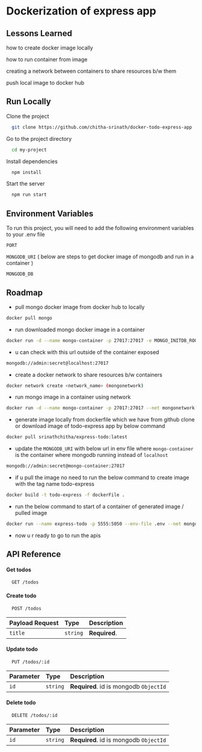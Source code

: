 
# Dockerization of express app



## Lessons Learned

how to create docker image locally

how to run container from image

creating a network between containers to share resources b/w them

push local image to docker hub






## Run Locally


Clone the project

```bash
  git clone https://github.com/chitha-srinath/docker-todo-express-app
```

Go to the project directory

```bash
  cd my-project
```

Install dependencies

```bash
  npm install
```

Start the server

```bash
  npm run start
```


## Environment Variables

To run this project, you will need to add the following environment variables to your .env file

`PORT`

`MONGODB_URI` ( below are steps to get docker image of mongodb and run in a container )

`MONGODB_DB`


## Roadmap

- pull mongo docker image from docker hub to locally
 ```bash  
docker pull mongo
```
- run downloaded mongo docker image in a container
 ```bash  
 docker run -d --name mongo-container -p 27017:27017 -e MONGO_INITDB_ROOT_USERNAME=admin -e MONGO_INITDB_ROOT_PASSWORD=secret mongo
 ```
- u can check with this url outside of the container exposed
 ```bash  
mongodb://admin:secret@localhost:27017 
```
- create a docker network to share resources b/w containers 
 ```bash  
docker network create <network_name> (mongonetwork)
```
- run mongo image in a container using network
 ```bash  
 docker run -d --name mongo-container -p 27017:27017 --net mongonetwork -e MONGO_INITDB_ROOT_USERNAME=admin -e MONGO_INITDB_ROOT_PASSWORD=secret mongo
 ```

- generate image locally from dockerfile which we have from github clone or  download image of todo-express app by below command
 ```bash 
docker pull srinathchitha/express-todo:latest
 ```
- update the `MONGODB_URI` with below url in env file where ```mongo-container``` is the container where mongodb running instead of ```localhost```

 ```bash  
mongodb://admin:secret@mongo-container:27017 
```
- if u pull the image no need to  run the below command to create image with the tag name todo-express
 ```bash 
docker build -t todo-express -f dockerFile .
 ```

- run the below command to start of a container of generated image / pulled image
 ```bash
docker run --name express-todo -p 5555:5050 --env-file .env --net mongonetwork -d todo-express
 ```

- now u r ready to go to run the apis 


## API Reference

#### Get todos
```http
  GET /todos
```



#### Create todo

```http
  POST /todos
```

|   Payload Request | Type     | Description                       |
| :-------- | :------- | :-------------------------------- |
| `title`      | `string` | **Required**. |


#### Update todo

```http
  PUT /todos/:id
```

| Parameter | Type     | Description                       |
| :-------- | :------- | :-------------------------------- |
| `id`      | `string` | **Required**. id is mongodb ```ObjectId``` |

#### Delete todo

```http
  DELETE /todos/:id
```

| Parameter | Type     | Description                       |
| :-------- | :------- | :-------------------------------- |
| `id`      | `string` | **Required**. id is mongodb ```ObjectId``` |

